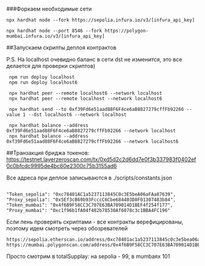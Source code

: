 ###Форкаем необходимые сети 
```shell
npx hardhat node --fork https://sepolia.infura.io/v3/[infura_api_key]
```

```shell
npx hardhat node --port 8546 --fork https://polygon-mumbai.infura.io/v3/[infura_api_key]
```

##Запускаем скрипты деплоя контрактов 

P.S. На localhost очевидно баланс в сети dst не изменится, это все делается для проверки скриптов)
```shell
 npm run deploy localhost  
 npm run deploy localhost6

 npx hardhat peer --remote localhost6 --network localhost
 npx hardhat peer --remote localhost --network localhost6

 npx hardhat send --to 0xf39Fd6e51aad88F6F4ce6aB8827279cffFb92266 --value 1 --dst localhost6 --network localhost

 npx hardhat balance --address 0xf39Fd6e51aad88F6F4ce6aB8827279cffFb92266 --network localhost
 npx hardhat balance --address 0xf39Fd6e51aad88F6F4ce6aB8827279cffFb92266 --network localhost6
```

##Транзакция бриджа токенов: 
https://testnet.layerzeroscan.com/tx/0xd5d2c2d6dd7e0f3b337983f0402ef0c0bfcdc9995de4bc60e2300c75b3155ad6

Все адреса при деплое записываются в ./scripts/constants.json 
```shell

"Token_sepolia": "0xc78401AC1a5237113845C0c3E5beA06aFAa87639",
"Proxy_sepolia": "0x5Ef3cB69b93FcccC6Cbe684403D8F01307483b84",
"Token_mumbai": "0x4f6B9F58CC3C707E63BA709014D1BEF4f254f177",
"Proxy_mumbai": "0xc1f96b1fA04f482b78530Af6078c3c1BBA4FC196"
```

Если лень проверять скриптами - все контракты верефицированы, поэтому идем смотреть через обозревателей
```shell
https://sepolia.etherscan.io/address/0xc78401ac1a5237113845c0c3e5bea06afaa87639#readContract
https://mumbai.polygonscan.com/address/0x4f6B9F58CC3C707E63BA709014D1BEF4f254f177#readContract
```

Просто смотрим в totalSupplay: на sepolia - 99, в mumbaях 101



